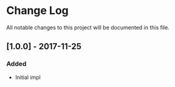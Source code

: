 # Change Log

All notable changes to this project will be documented in this file.

## [1.0.0] - 2017-11-25
### Added

- Initial impl